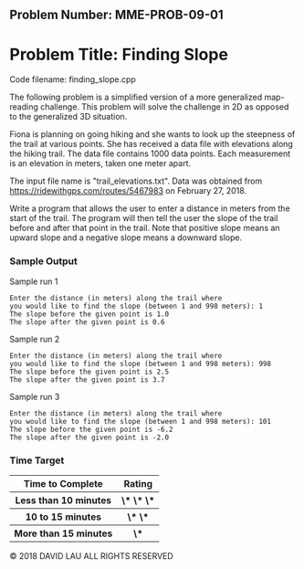 Problem Number: MME-PROB-09-01
------------------------------

Problem Title: Finding Slope
============================

Code filename: finding_slope.cpp

The following problem is a simplified version of a more generalized map-reading challenge. This problem will solve the challenge in 2D as opposed to the generalized 3D situation.

Fiona is planning on going hiking and she wants to look up the steepness of the trail at various points. She has received a data file with elevations along the hiking trail. The data file contains 1000 data points. Each measurement is an elevation in meters, taken one meter apart.

The input file name is "trail_elevations.txt". Data was obtained from https://ridewithgps.com/routes/5467983 on February 27, 2018.

Write a program that allows the user to enter a distance in meters from the start of the trail. The program will then tell the user the slope of the trail before and after that point in the trail. Note that positive slope means an upward slope and a negative slope means a downward slope.

### Sample Output

Sample run 1

    Enter the distance (in meters) along the trail where
    you would like to find the slope (between 1 and 998 meters): 1
    The slope before the given point is 1.0
    The slope after the given point is 0.6

Sample run 2

    Enter the distance (in meters) along the trail where
    you would like to find the slope (between 1 and 998 meters): 998
    The slope before the given point is 2.5
    The slope after the given point is 3.7

Sample run 3

    Enter the distance (in meters) along the trail where
    you would like to find the slope (between 1 and 998 meters): 101
    The slope before the given point is -6.2
    The slope after the given point is -2.0

### Time Target

<table>
  <tr>
    <th> Time to Complete </th>
    <th> Rating </th>
  </tr>
  <tr>
    <th> Less than 10 minutes </th>
    <th> \* \* \* </th>
  </tr>
  <tr>
    <th> 10 to 15 minutes </th>
    <th> \* \* </th>
  </tr>
  <tr>
    <th> More than 15 minutes </th>
    <th> \* </th>
  </tr>
</table>


© 2018 DAVID LAU ALL RIGHTS RESERVED
